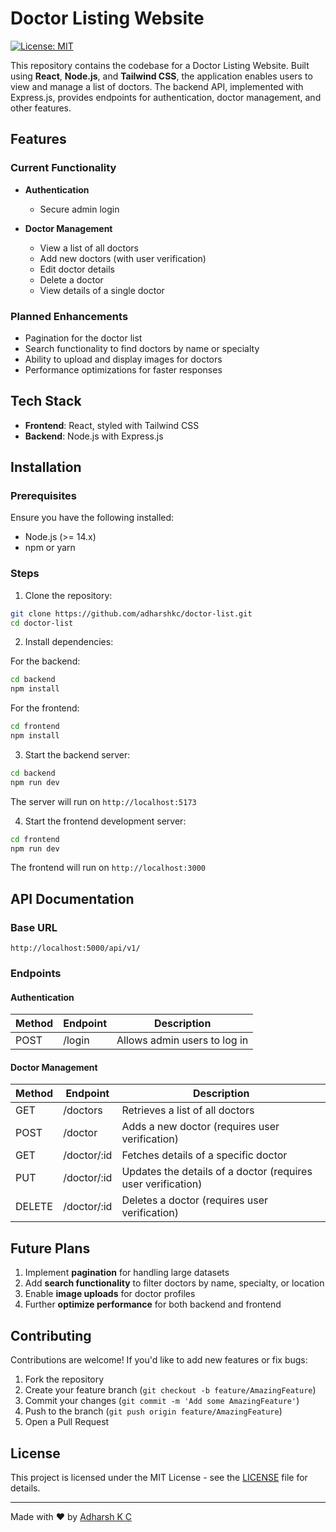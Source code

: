 # Doctor Listing Website

[![License: MIT](https://img.shields.io/badge/License-MIT-yellow.svg)](https://opensource.org/licenses/MIT)

This repository contains the codebase for a Doctor Listing Website. Built using **React**, **Node.js**, and **Tailwind CSS**, the application enables users to view and manage a list of doctors. The backend API, implemented with Express.js, provides endpoints for authentication, doctor management, and other features.

## Features

### Current Functionality

* **Authentication**
  * Secure admin login

* **Doctor Management**
  * View a list of all doctors
  * Add new doctors (with user verification)
  * Edit doctor details
  * Delete a doctor
  * View details of a single doctor

### Planned Enhancements

* Pagination for the doctor list
* Search functionality to find doctors by name or specialty
* Ability to upload and display images for doctors
* Performance optimizations for faster responses

## Tech Stack

* **Frontend**: React, styled with Tailwind CSS
* **Backend**: Node.js with Express.js

## Installation

### Prerequisites

Ensure you have the following installed:

* Node.js (>= 14.x)
* npm or yarn

### Steps

1. Clone the repository:

```bash
git clone https://github.com/adharshkc/doctor-list.git
cd doctor-list
```

2. Install dependencies:

For the backend:
```bash
cd backend
npm install
```

For the frontend:
```bash
cd frontend
npm install
```

3. Start the backend server:

```bash
cd backend
npm run dev
```

The server will run on `http://localhost:5173`

4. Start the frontend development server:

```bash
cd frontend
npm run dev
```

The frontend will run on `http://localhost:3000`

## API Documentation

### Base URL

```
http://localhost:5000/api/v1/
```

### Endpoints

#### Authentication

| Method | Endpoint | Description |
|--------|----------|-------------|
| POST   | /login   | Allows admin users to log in |

#### Doctor Management

| Method | Endpoint     | Description |
|--------|-------------|-------------|
| GET    | /doctors    | Retrieves a list of all doctors |
| POST   | /doctor     | Adds a new doctor (requires user verification) |
| GET    | /doctor/:id | Fetches details of a specific doctor |
| PUT    | /doctor/:id | Updates the details of a doctor (requires user verification) |
| DELETE | /doctor/:id | Deletes a doctor (requires user verification) |


## Future Plans

1. Implement **pagination** for handling large datasets
2. Add **search functionality** to filter doctors by name, specialty, or location
3. Enable **image uploads** for doctor profiles
4. Further **optimize performance** for both backend and frontend

## Contributing

Contributions are welcome! If you'd like to add new features or fix bugs:

1. Fork the repository
2. Create your feature branch (`git checkout -b feature/AmazingFeature`)
3. Commit your changes (`git commit -m 'Add some AmazingFeature'`)
4. Push to the branch (`git push origin feature/AmazingFeature`)
5. Open a Pull Request

## License

This project is licensed under the MIT License - see the [LICENSE](LICENSE) file for details.

---

Made with ❤️ by [Adharsh K C](https://github.com/adharshkc/)